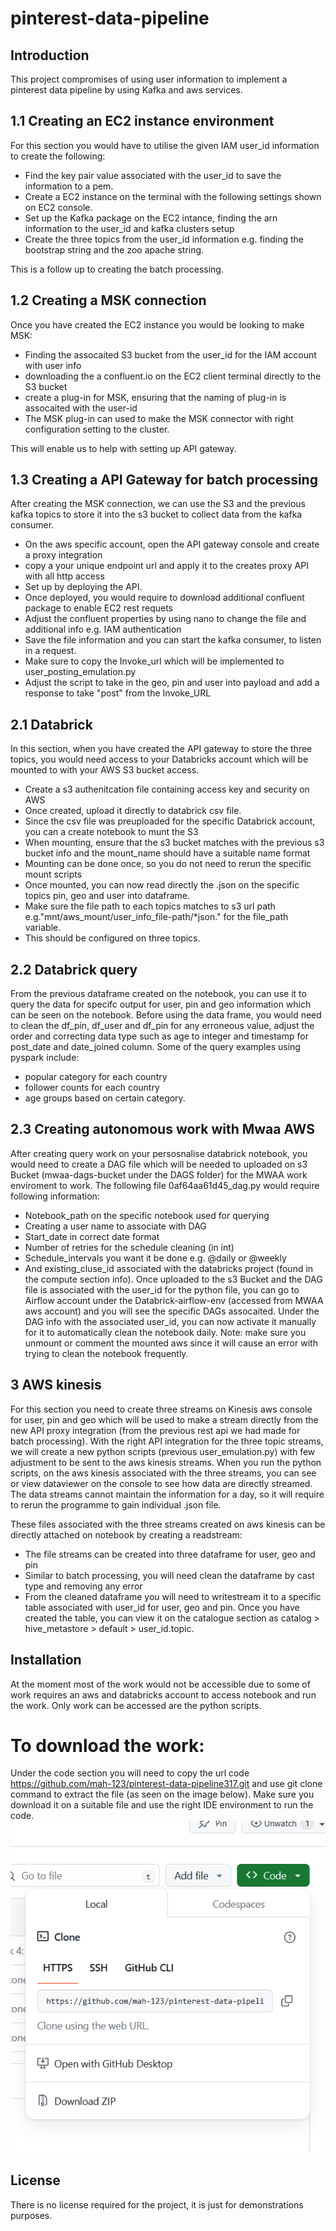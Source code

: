 # pinterest-data-pipeline

## Introduction
This project compromises of using user information to implement a pinterest data pipeline by using Kafka and aws
services.

## 1.1 Creating an EC2 instance environment
For this section you would have to utilise the given IAM user_id information to create the following:
* Find the key pair value associated with the user_id to save the information to a pem.
* Create a EC2 instance on the terminal with the following settings shown on EC2 console.
* Set up the Kafka package on the EC2 intance, finding the arn information to the user_id and kafka clusters setup
* Create the three topics from the user_id information e.g. finding the bootstrap string and the zoo apache string.

This is a follow up to creating the batch processing.

## 1.2 Creating a MSK connection
Once you have created the EC2 instance you would be looking to make MSK:
* Finding the assocaited S3 bucket from the user_id for the IAM account with user info
* downloading the a confluent.io on the EC2 client terminal directly to the S3 bucket
* create a plug-in for MSK, ensuring that the naming of plug-in is assocaited with the user-id
* The MSK plug-in can used to make the MSK connector with right configuration setting to the cluster.

This will enable us to help with setting up API gateway.
## 1.3 Creating a API Gateway for batch processing
After creating the MSK connection, we can use the S3 and the previous kafka topics to store it
into the s3 bucket to collect data from the kafka consumer.
* On the aws specific account, open the API gateway console and create a proxy integration
* copy a your unique endpoint url and apply it to the creates proxy API with all http access
* Set up by deploying the API.
* Once deployed, you would require to download additional confluent package to enable EC2 rest requets 
* Adjust the confluent properties by using nano to change the file and additional info e.g. IAM authentication
* Save the file information and you can start the kafka consumer, to listen in a request.
* Make sure to copy the Invoke_url which will be implemented to user_posting_emulation.py
* Adjust the script to take in the geo, pin and user into payload and add a response to take "post" from the Invoke_URL

## 2.1 Databrick
In this section, when you have created the API gateway to store the three topics, you would need access to your Databricks account which will be mounted to with your AWS S3 bucket access.
* Create a s3 authenitcation file containing access key and security on AWS 
* Once created, upload it directly to databrick csv file.
* Since the csv file was preuploaded for the specific Databrick account, you can a create notebook to munt the S3
* When mounting, ensure that the s3 bucket matches with the previous s3 bucket info and the mount_name should have a suitable name format
* Mounting can be done once, so you do not need to rerun the specific mount scripts
* Once mounted, you can now read directly the .json on the specific topics pin, geo and user into dataframe.
* Make sure the file path to each topics matches to s3 url path e.g."mnt/aws_mount/user_info_file-path/*json." for the file_path variable.
* This should be configured on three topics.

## 2.2 Databrick query
From the previous dataframe created on the notebook, you can use it to query the data for specifc output for user, pin and geo information
which can be seen on the notebook. Before using the data frame, you would need to clean the df_pin, df_user and df_pin for any erroneous value, adjust the order and correcting data type such as age to integer and timestamp for post_date and date_joined column. Some of the query examples using pyspark include:
* popular category for each country
* follower counts for each country
* age groups based on certain category.

## 2.3 Creating autonomous work with Mwaa AWS
After creating query work on your persosnalise databrick notebook, you would need to create a DAG file which will be needed to uploaded on
s3 Bucket (mwaa-dags-bucket under the DAGS folder) for the MWAA work enviroment to work. The following file 0af64aa61d45_dag.py would require following information:
* Notebook_path on the specific notebook used for querying
* Creating a user name to associate with DAG
* Start_date in correct date format
* Number of retries for the schedule cleaning (in int)
* Schedule_intervals you want it be done e.g. @daily or @weekly
* And existing_cluse_id associated with the databricks project (found in the compute section info).
Once uploaded to the s3 Bucket and the DAG file is associated with the user_id for the python file, you can go to
Airflow account under the Databrick-airflow-env (accessed from MWAA aws account) and you will see the specific DAGs assocaited.
Under the DAG info with the associated user_id, you can now activate it manually for it to automatically clean the notebook daily.
Note: make sure you unmount or comment the mounted aws since it will cause an error with trying to clean the notebook frequently.

## 3 AWS kinesis
For this section you need to create three streams on Kinesis aws console for user, pin and geo which will be used to make a stream directly from the new API proxy integration (from the previous rest api we had made for batch processing). With the right API integration for the three topic streams, we will create a new python scripts (previous user_emulation.py) with few adjustment to be sent to the aws kinesis streams. When you run the python scripts, on the aws kinesis associated with the three streams, you can see or view dataviewer on the console to see how data are directly streamed. The data streams cannot maintain the information for a day, so it will require to rerun the programme to gain individual .json file.

These files associated with the three streams created on aws kinesis can be directly attached on notebook by creating a readstream:
* The file streams can be created into three dataframe for user, geo and pin
* Similar to batch processing, you will need clean the dataframe by cast type and removing any error
* From the cleaned dataframe you will need to writestream it to a specific table associated with user_id for user, geo and pin.
Once you have created the table, you can view it on the catalogue section as catalog > hive_metastore > default > user_id.topic.

## Installation
At the moment most of the work would not be accessible due to some of work requires an aws and databricks account to access notebook and run the work. Only work can be accessed are the python scripts.

# To download the work:
Under the code section you will need to copy the url code https://github.com/mah-123/pinterest-data-pipeline317.git and use git clone command
to extract the file (as seen on the image below).
Make sure you download it on a suitable file and use the right IDE environment to run the code.
![Alt text](image.png)

## License
There is no license required for the project, it is just for demonstrations purposes.
